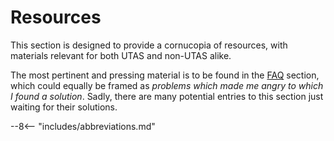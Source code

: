 # Resources

This section is designed to provide a cornucopia of resources, with materials relevant for both UTAS and non-UTAS alike.

The most pertinent and pressing material is to be found in the [FAQ](faqs) section, which could equally be framed as _problems which made me angry to which I found a solution_. Sadly, there are many potential entries to this section just waiting for their solutions.

--8<-- "includes/abbreviations.md"
